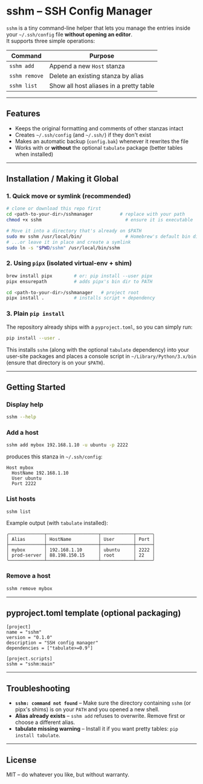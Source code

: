 # sshm – SSH Config Manager

`sshm` is a tiny command-line helper that lets you manage the entries inside your `~/.ssh/config` file **without opening an editor**.  
It supports three simple operations:

| Command       | Purpose                                 |
| ------------- | --------------------------------------- |
| `sshm add`    | Append a new `Host` stanza              |
| `sshm remove` | Delete an existing stanza by alias      |
| `sshm list`   | Show all host aliases in a pretty table |

---

## Features

- Keeps the original formatting and comments of other stanzas intact
- Creates `~/.ssh/config` (and `~/.ssh/`) if they don't exist
- Makes an automatic backup (`config.bak`) whenever it rewrites the file
- Works with or **without** the optional `tabulate` package (better tables when installed)

---

## Installation / Making it Global

### 1. Quick move or symlink (recommended)

```bash
# clone or download this repo first
cd <path-to-your-dir>/sshmanager          # replace with your path
chmod +x sshm                               # ensure it is executable

# Move it into a directory that's already on $PATH
sudo mv sshm /usr/local/bin/                # Homebrew's default bin dir
# ...or leave it in place and create a symlink
sudo ln -s "$PWD/sshm" /usr/local/bin/sshm
```

### 2. Using `pipx` (isolated virtual-env + shim)

```bash
brew install pipx        # or: pip install --user pipx
pipx ensurepath          # adds pipx's bin dir to PATH

cd <path-to-your-dir>/sshmanager   # project root
pipx install .           # installs script + dependency
```

### 3. Plain `pip install`

The repository already ships with a `pyproject.toml`, so you can simply run:

```bash
pip install --user .
```

This installs `sshm` (along with the optional `tabulate` dependency) into your user-site packages and places a console script in `~/Library/Python/3.x/bin` (ensure that directory is on your `$PATH`).

---

## Getting Started

### Display help

```bash
sshm --help
```

### Add a host

```bash
sshm add mybox 192.168.1.10 -u ubuntu -p 2222
```

produces this stanza in `~/.ssh/config`:

```ssh
Host mybox
  HostName 192.168.1.10
  User ubuntu
  Port 2222
```

### List hosts

```bash
sshm list
```

Example output (with `tabulate` installed):

```
╭─────────────┬───────────────────┬────────────┬──────╮
│ Alias       │ HostName          │ User       │ Port │
├─────────────┼───────────────────┼────────────┼──────┤
│ mybox       │ 192.168.1.10      │ ubuntu     │ 2222 │
│ prod-server │ 88.198.150.15     │ root       │ 22   │
╰─────────────┴───────────────────┴────────────┴──────╯
```

### Remove a host

```bash
sshm remove mybox
```

---

## pyproject.toml template (optional packaging)

```
[project]
name = "sshm"
version = "0.1.0"
description = "SSH config manager"
dependencies = ["tabulate>=0.9"]

[project.scripts]
sshm = "sshm:main"
```

---

## Troubleshooting

- **`sshm: command not found`** – Make sure the directory containing `sshm` (or pipx's shims) is on your `PATH` and you opened a new shell.
- **Alias already exists** – `sshm add` refuses to overwrite. Remove first or choose a different alias.
- **tabulate missing warning** – Install it if you want pretty tables: `pip install tabulate`.

---

## License

MIT – do whatever you like, but without warranty.
